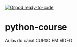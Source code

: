 [![Gitpod ready-to-code](https://img.shields.io/badge/Gitpod-ready--to--code-blue?logo=gitpod)](https://gitpod.io/#https://github.com/htmribeiro/htmr_python-course)

# python-course
Aulas do canal CURSO EM VÍDEO
